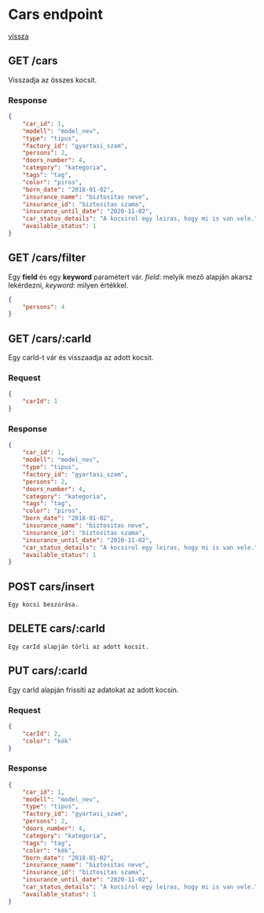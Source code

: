 # Cars endpoint

[vissza](index.md)

## **GET** /cars
Visszadja az összes kocsit.
	
### Response
```json
{
	"car_id": 1,	
	"modell": "model_nev",	
	"type": "tipus",	
	"factory_id": "gyartasi_szam",	
	"persons": 2,	
	"doors_number": 4,	
	"category": "kategoria",	
	"tags": "tag",	
	"color": "piros",
	"born_date": "2018-01-02",	
	"insurance_name": "biztositas neve",	
	"insurance_id": "biztositas szama",	
	"insurance_until_date": "2020-11-02",
	"car_status_details": "A kocsirol egy leiras, hogy mi is van vele.",	
	"available_status": 1
}
```

## **GET** /cars/filter
Egy **field** és egy **keyword** paramétert vár.
*field*: melyik mező alapján akarsz lekérdezni,
*keyword*: milyen értékkel.

```json
{
	"persons": 4
}
```

## **GET** /cars/:carId
Egy carId-t vár és visszaadja az adott kocsit.

### Request
```json
{
	"carId": 1
}
```

### Response
```json
{
	"car_id": 1,	
	"modell": "model_nev",	
	"type": "tipus",	
	"factory_id": "gyartasi_szam",	
	"persons": 2,	
	"doors_number": 4,	
	"category": "kategoria",	
	"tags": "tag",	
	"color": "piros",
	"born_date": "2018-01-02",	
	"insurance_name": "biztositas neve",	
	"insurance_id": "biztositas szama",	
	"insurance_until_date": "2020-11-02",
	"car_status_details": "A kocsirol egy leiras, hogy mi is van vele.",	
	"available_status": 1
}
```

## **POST** cars/insert

	Egy kocsi beszúrása.

## **DELETE** cars/:carId

	Egy carId alapján törli az adott kocsit.

## **PUT** cars/:carId
Egy carId alapján frissíti az adatokat az adott kocsin.

### Request
```json
{
	"carId": 2,
	"color": "kék"
}
```

### Response
```json
{
	"car_id": 1,	
	"modell": "model_nev",	
	"type": "tipus",	
	"factory_id": "gyartasi_szam",	
	"persons": 2,	
	"doors_number": 4,	
	"category": "kategoria",	
	"tags": "tag",	
	"color": "kék",
	"born_date": "2018-01-02",	
	"insurance_name": "biztositas neve",	
	"insurance_id": "biztositas szama",	
	"insurance_until_date": "2020-11-02",
	"car_status_details": "A kocsirol egy leiras, hogy mi is van vele.",	
	"available_status": 1
}
```



